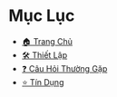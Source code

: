 # Mục Lục

* [🏠 Trang Chủ](README.md)
* [🛠 Thiết Lập](setting-up.md)
* [❓ Câu Hỏi Thường Gặp](faq.md)
* [⭐ Tín Dụng](credits.md)
